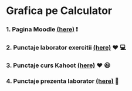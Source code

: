 # Grafica pe Calculator

### 1. Pagina Moodle [(here)](https://moodle.unibuc.ro/course/view.php?id=19301) :exclamation:

### 2. Punctaje laborator exercitii [(here)](https://moodle.unibuc.ro/pluginfile.php/225392/mod_resource/content/4/punctaj_laborator.pdf) :heart: :computer:

### 3. Punctaje curs Kahoot [(here)](https://moodle.unibuc.ro/pluginfile.php/225391/mod_resource/content/2/punctaj_curs.pdf) :heart: :smiley:

### 4. Punctaje prezenta laborator [(here)](https://docs.google.com/spreadsheets/d/1-koOQ-tb8tM5GoSTLk2bpULU14HHCg93/edit#gid=361199312) :loudspeaker:
